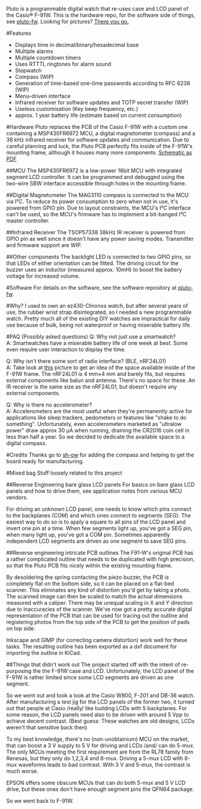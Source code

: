 Pluto is a programmable digital watch that re-uses case and LCD 
panel of the Casio® F-91W.  This is the hardware repo, for the 
software side of things, see [pluto-fw](https://github.com/carrotIndustries/pluto-fw).
Looking for pictures? [There you go.](photos/)

#Features
- Displays time in decimal/binary/hexadecimal base
- Multiple alarms
- Multiple countdown timers
- Uses RTTTL ringtones for alarm sound
- Stopwatch
- Compass (WIP)
- Generation of time-based one-time passwords according to RFC 6238 (WIP)
- Menu-driven interface
- Infrared receiver for software updates and TOTP secret transfer (WIP)
- Useless customisation (Key beep frequency, etc.)
- approx. 1 year battery life (estimate based on current consumption)


#Hardware
Pluto replaces the PCB of the Casio F-91W with a custom one containing 
a MSP430FR6972 MCU, a digital magnetometer (compass) and a 38 kHz 
infrared receiver for software updates and communication. Due to 
careful planning and luck, the Pluto PCB perfectly fits inside of the 
F-91W's mounting frame, although it houses many more components.
[Schematic as PDF](f-91.pdf)

##MCU
The MSP430FR6972 is a low-power 16bit MCU with integrated segment LCD 
controller. It can be programmed and debugged using the two-wire 
SBW interface accessible through holes in the mounting frame. 

##Digital Magnetometer
The MAG3110 compass is connected to the MCU via I²C. To reduce its power 
consumption to zero when not in use, it's powered from GPIO pin. Due to 
layout constraints, the MCU's I²C interface can't be used, so the 
MCU's firmware has to implement a bit-banged I²C master controller.

##Infrared Receiver
The TSOP57338 38kHz IR receiver is powered from GPIO pin as well since 
it doesn't have any power saving modes. Transmitter and firmware 
support are WIP.

##Other components
The backlight LED is connected to two GPIO pins, so that LEDs of either 
orientation can be fitted.
The driving circuit for the buzzer uses an inductor (measured approx. 
10mH) to boost the battery voltage for increased volume.

#Software
For details on the software, see the software repository at 
[pluto-fw](https://github.com/carrotIndustries/pluto-fw).

#Why?
I used to own an ez430-Chronos watch, but after several years of use, 
the rubber wrist strap disintegrated, so I needed a new programmable watch. 
Pretty much all of the existing DIY watches are impractical for daily 
use because of bulk, being not waterproof or having miserable battery 
life. 

#PAQ (Possibly asked questions)
Q: Why not just use a smartwatch?  
A: Smartwatches have a miserable battery life of one week at best. Some 
even require user interaction to display the time.

Q: Why isn't there some sort of radio interface? (BLE, nRF24L01)  
A: Take look at [this](photos#perfect-fit) picture to get an idea of the space available 
inside of the F-91W frame. The nRF24L01 is 4 mm×4 mm and barely fits, but 
requires external components like balun and antenna. There's no space 
for these. An IR receiver is the same size as the nRF24L01, but doesn't 
require any external components.

Q: Why is there no accelerometer?  
A: Accelerometers are the most useful when they're permanently active 
for applications like sleep trackers, pedometers or features like 
"shake to do something". Unfortunately, even accelerometers marketed as
"ultralow power" draw approx 30 µA when running, draining the CR2016
coin cell in less than half a year.  So we decided to dedicate the 
available space to a digital compass.

#Credits
Thanks go to [sh-ow](https://github.com/sh-ow) for adding the compass 
and helping to get the board ready for manufacturing.

#Mixed bag
Stuff loosely related to this project

##Reverse Engineering bare glass LCD panels
For basics on bare glass LCD panels and how to drive them,
see application notes from various MCU vendors.

For driving an unknown LCD panel, one needs to know which 
pins connect to the backplanes (COM) and which ones connect to segments 
(SEG). The easiest way to do so is to apply a square to all pins of the 
LCD panel and invert one pin at a time. When few segments light up, 
you've got a SEG pin, when many light up, you've got a COM pin. 
Sometimes apparently independent LCD segments are driven as one segment 
to save SEG pins. 


##Reverse engineering intricate PCB outlines
The F91-W's original PCB has a rather complicated outline that needs to 
be duplicated with high precision, so that the Pluto PCB fits nicely 
within the existing mounting frame.

By desoldering the spring contacting the piezo buzzer, the PCB is 
completely flat on the bottom side, so it can be placed on a flat-bed 
scanner. This eliminates any kind of distortion you'd get by taking a 
photo. The scanned image can then be scaled to match the actual 
dimensions measured with a caliper. There may be unequal scaling in X 
and Y direction due to inaccuracies of the scanner. We've now got a 
pretty accurate digital representation of the PCB that can be used for 
tracing out the outline and registering photos from the top side of 
the PCB to get the position of pads on top side.

Inkscape and GIMP (for correcting camera distortion) work well for 
these tasks. The resulting outline has been exported as a dxf document 
for importing the outline in KiCad.

##Things that didn't work out
The project started off with the intent of re-purposing the the F-91W 
case and LCD. Unfortunately, the LCD panel of the F-91W is rather 
limited since some LCD segments are driven as one segment.

So we went out and took a look at the Casio W800, F-201 and DB-36 
watch. After manufacturing a test jig for the LCD panels of the former 
two, it turned out that people at Casio /really/ like building LCDs 
with 5 backplanes. For some reason, the LCD panels need also to be driven 
with around 5 Vpp to achieve decent contrast. (Best guess: These 
watches are old designs, LCDs weren't that sensitive back then)

To my best knowledge, there's no (non-unobtainium) MCU on the market, 
that can boost a 3 V supply to 5 V for driving and LCDs /and/ can do 
5-mux. The only MCUs meeting the first requirement are from the RL78 
family from Renesas, but they only do 1,2,3,4 and 8-mux. Driving a 5-mux LCD 
with 8-mux waveforms leads to bad contrast. With 3 V and 5-mux, the contrast is 
much worse.

EPSON offers some obscure MCUs that can do both 5-mux and 
5 V LCD drive, but these ones don't have enough segment pins the QFN64 
package.

So we went back to F-91W.





